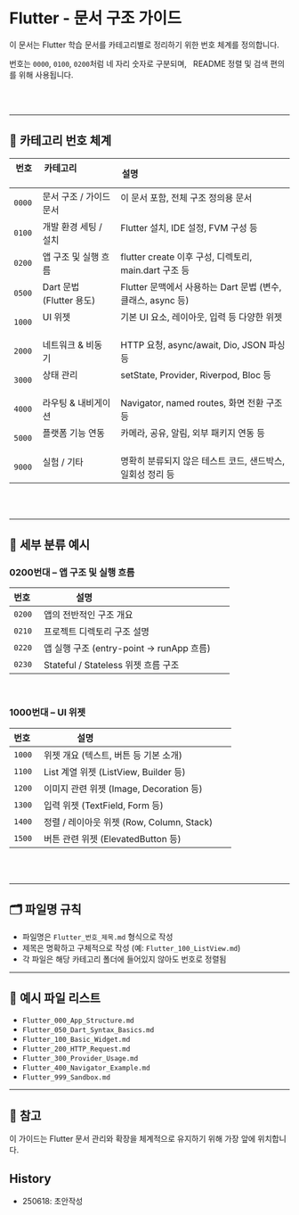 # Flutter - 문서 구조 가이드


이 문서는 Flutter 학습 문서를 카테고리별로 정리하기 위한 번호 체계를 정의합니다.  

번호는 `0000`, `0100`, `0200`처럼 네 자리 숫자로 구분되며,  
README 정렬 및 검색 편의를 위해 사용됩니다.

<br><br>

---


## 📁 카테고리 번호 체계

| 번호   | 카테고리                   | 설명                                                              |
|--------|----------------------------|-------------------------------------------------------------------|
| `0000` | 문서 구조 / 가이드 문서    | 이 문서 포함, 전체 구조 정의용 문서                              |
| `0100` | 개발 환경 세팅 / 설치      | Flutter 설치, IDE 설정, FVM 구성 등                               |
| `0200` | 앱 구조 및 실행 흐름       | flutter create 이후 구성, 디렉토리, main.dart 구조 등             |
| `0500` | Dart 문법 (Flutter 용도)   | Flutter 문맥에서 사용하는 Dart 문법 (변수, 클래스, async 등)      |
| `1000` | UI 위젯                     | 기본 UI 요소, 레이아웃, 입력 등 다양한 위젯                       |
| `2000` | 네트워크 & 비동기          | HTTP 요청, async/await, Dio, JSON 파싱 등                         |
| `3000` | 상태 관리                  | setState, Provider, Riverpod, Bloc 등                             |
| `4000` | 라우팅 & 내비게이션        | Navigator, named routes, 화면 전환 구조 등                        |
| `5000` | 플랫폼 기능 연동           | 카메라, 공유, 알림, 외부 패키지 연동 등                           |
| `9000` | 실험 / 기타                | 명확히 분류되지 않은 테스트 코드, 샌드박스, 일회성 정리 등        |

<br><br>

---


## 🔎 세부 분류 예시

### 0200번대 – 앱 구조 및 실행 흐름

| 번호   | 설명                                           |
|--------|------------------------------------------------|
| `0200` | 앱의 전반적인 구조 개요                        |
| `0210` | 프로젝트 디렉토리 구조 설명                     |
| `0220` | 앱 실행 구조 (entry-point → runApp 흐름)       |
| `0230` | Stateful / Stateless 위젯 흐름 구조             |


<br>
  
### 1000번대 – UI 위젯

| 번호   | 설명                                           |
|--------|------------------------------------------------|
| `1000` | 위젯 개요 (텍스트, 버튼 등 기본 소개)          |
| `1100` | List 계열 위젯 (ListView, Builder 등)           |
| `1200` | 이미지 관련 위젯 (Image, Decoration 등)         |
| `1300` | 입력 위젯 (TextField, Form 등)                 |
| `1400` | 정렬 / 레이아웃 위젯 (Row, Column, Stack)       |
| `1500` | 버튼 관련 위젯 (ElevatedButton 등)              |

<br><br>

---

## 🗂️ 파일명 규칙

- 파일명은 `Flutter_번호_제목.md` 형식으로 작성
- 제목은 명확하고 구체적으로 작성 (예: `Flutter_100_ListView.md`)
- 각 파일은 해당 카테고리 폴더에 들어있지 않아도 번호로 정렬됨


---

  

## 📌 예시 파일 리스트

- `Flutter_000_App_Structure.md`
- `Flutter_050_Dart_Syntax_Basics.md`
- `Flutter_100_Basic_Widget.md`
- `Flutter_200_HTTP_Request.md`
- `Flutter_300_Provider_Usage.md`
- `Flutter_400_Navigator_Example.md`
- `Flutter_999_Sandbox.md`

  
---

  

## 📎 참고

이 가이드는 Flutter 문서 관리와 확장을 체계적으로 유지하기 위해 가장 앞에 위치합니다.


## History
- 250618: 초안작성
